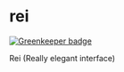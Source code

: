 # rei

[![Greenkeeper badge](https://badges.greenkeeper.io/rei-ui/rei.svg)](https://greenkeeper.io/)

Rei (Really elegant interface)
